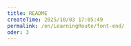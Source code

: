```yaml
---
title: README
createTime: 2025/10/03 17:05:49
permalink: /en/LearningRoute/font-end/
oder: 3
---
```

